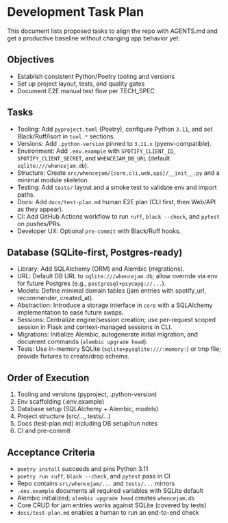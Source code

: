 # Development Task Plan

This document lists proposed tasks to align the repo with AGENTS.md and get a productive baseline without changing app behavior yet.

## Objectives
- Establish consistent Python/Poetry tooling and versions
- Set up project layout, tests, and quality gates
- Document E2E manual test flow per TECH_SPEC

## Tasks
- Tooling: Add `pyproject.toml` (Poetry), configure Python `3.11`, and set Black/Ruff/isort in `tool.*` sections.
- Versions: Add `.python-version` pinned to `3.11.x` (pyenv-compatible).
 - Environment: Add `.env.example` with `SPOTIFY_CLIENT_ID`, `SPOTIFY_CLIENT_SECRET`, and `WHENCEJAM_DB_URL` (default `sqlite:///whencejam.db`).
- Structure: Create `src/whencejam/{core,cli,web,api}/__init__.py` and a minimal module skeleton.
- Testing: Add `tests/` layout and a smoke test to validate env and import paths.
- Docs: Add `docs/test-plan.md` human E2E plan (CLI first, then Web/API as they appear).
- CI: Add GitHub Actions workflow to run `ruff`, `black --check`, and `pytest` on pushes/PRs.
- Developer UX: Optional `pre-commit` with Black/Ruff hooks.

## Database (SQLite-first, Postgres-ready)
- Library: Add SQLAlchemy (ORM) and Alembic (migrations).
- URL: Default DB URL to `sqlite:///whencejam.db`; allow override via env for future Postgres (e.g., `postgresql+psycopg://...`).
- Models: Define minimal domain tables (jam entries with spotify_url, recommender, created_at).
- Abstraction: Introduce a storage interface in `core` with a SQLAlchemy implementation to ease future swaps.
- Sessions: Centralize engine/session creation; use per-request scoped session in Flask and context-managed sessions in CLI.
- Migrations: Initialize Alembic, autogenerate initial migration, and document commands (`alembic upgrade head`).
- Tests: Use in-memory SQLite (`sqlite+pysqlite:///:memory:`) or tmp file; provide fixtures to create/drop schema.

## Order of Execution
1) Tooling and versions (pyproject, .python-version)
2) Env scaffolding (.env.example)
3) Database setup (SQLAlchemy + Alembic, models)
4) Project structure (src/…, tests/…)
5) Docs (test-plan.md) including DB setup/run notes
6) CI and pre-commit

## Acceptance Criteria
- `poetry install` succeeds and pins Python 3.11
- `poetry run ruff`, `black --check`, and `pytest` pass in CI
- Repo contains `src/whencejam/...` and `tests/...` mirrors
- `.env.example` documents all required variables with SQLite default
- Alembic initialized; `alembic upgrade head` creates `whencejam.db`
- Core CRUD for jam entries works against SQLite (covered by tests)
- `docs/test-plan.md` enables a human to run an end-to-end check
